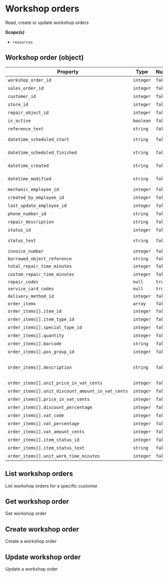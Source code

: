 # Workshop orders #

Read, create or update workshop orders

***Scope(s)***

- `resources`

## Workshop order (object)

| **Property**                                      | **Type**  | **Nullable** | **Description**                                            |
|---------------------------------------------------|-----------|--------------|------------------------------------------------------------|
| `workshop_order_id`                               | `integer` | `false`      | e.g. `978070`                                              |
| `sales_order_id`                                  | `integer` | `false`      | e.g. `978070`                                              |
| `customer_id`                                     | `integer` | `false`      | e.g. `24`                                                  |
| `store_id`                                        | `integer` | `false`      | e.g. `1`                                                   |
| `repair_object_id`                                | `integer` | `false`      | e.g. `1105`                                                |
| `is_active`                                       | `boolean` | `false`      | e.g. `true`                                                |
| `reference_text`                                  | `string`  | `false`      | e.g. `work_number`                                         |
| `datetime_scheduled_start`                        | `string`  | `false`      | e.g. `2023-03-07T12:13:47+01:00`                           |
| `datetime_scheduled_finished`                     | `string`  | `false`      | e.g. `2023-03-07T12:43:47+01:00`                           |
| `datetime_created`                                | `string`  | `false`      | e.g. `2023-03-07T12:13:47+01:00`                           |
| `datetime_modified`                               | `string`  | `false`      | e.g. `2023-03-07T12:13:47+01:00`                           |
| `mechanic_employee_id`                            | `integer` | `false`      | e.g. `12`                                                  |
| `created_by_employee_id`                          | `integer` | `false`      | e.g. `1`                                                   |
| `last_update_employee_id`                         | `integer` | `false`      | e.g. `1`                                                   |
| `phone_number_id`                                 | `string`  | `false`      | e.g. `tel`                                                 |
| `repair_description`                              | `string`  | `false`      | e.g. `posted repair`                                       |
| `status_id`                                       | `integer` | `false`      | e.g. `7`                                                   |
| `status_text`                                     | `string`  | `false`      | e.g. `Reparatie voltooid`                                  |
| `invoice_number`                                  | `integer` | `false`      | e.g. `0`                                                   |
| `borrowed_object_reference`                       | `string`  | `false`      |                                                            |
| `total_repair_time_minutes`                       | `integer` | `false`      | e.g. `30`                                                  |
| `custom_repair_time_minutes`                      | `integer` | `false`      | e.g. `30`                                                  |
| `repair_codes`                                    | `null`    | `true`       |                                                            |
| `service_card_codes`                              | `null`    | `true`       |                                                            |
| `delivery_method_id`                              | `integer` | `false`      | e.g. `0`                                                   |
| `order_items`                                     | `array`   | `false`      |                                                            |
| `order_items[].item_id`                           | `integer` | `false`      | e.g. `2`                                                   |
| `order_items[].item_type_id`                      | `integer` | `false`      | e.g. `1`                                                   |
| `order_items[].special_type_id`                   | `integer` | `false`      | e.g. `0`                                                   |
| `order_items[].quantity`                          | `integer` | `false`      | e.g. `1`                                                   |
| `order_items[].barcode`                           | `string`  | `false`      | e.g. `102`                                                 |
| `order_items[].pos_group_id`                      | `integer` | `false`      | e.g. `2`                                                   |
| `order_items[].description`                       | `string`  | `false`      | e.g. `In- en uitbouwen electromotor in- en uitbouwen accu` |
| `order_items[].unit_price_in_vat_cents`           | `integer` | `false`      | e.g. `9000`                                                |
| `order_items[].unit_discount_amount_in_vat_cents` | `integer` | `false`      | e.g. `0`                                                   |
| `order_items[].price_in_vat_cents`                | `integer` | `false`      | e.g. `9000`                                                |
| `order_items[].discount_percentage`               | `integer` | `false`      | e.g. `0`                                                   |
| `order_items[].vat_code`                          | `integer` | `false`      | e.g. `1`                                                   |
| `order_items[].vat_percentage`                    | `integer` | `false`      | e.g. `9`                                                   |
| `order_items[].vat_amount_cents`                  | `integer` | `false`      | e.g. `743`                                                 |
| `order_items[].item_status_id`                    | `integer` | `false`      | e.g. `0`                                                   |
| `order_items[].item_status_text`                  | `string`  | `false`      | e.g. `Geen status`                                         |
| `order_items[].unit_work_time_minutes`            | `integer` | `false`      | e.g. `0`                                                   |


## List workshop orders

List workshop orders for a specific customer

## Get workshop order

Get workshop order

## Create workshop order

Create a workshop order

## Update workshop order

Update a workshop order


